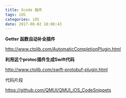 ```yaml
---
title: Xcode 插件
tags: iOS
categories: iOS
date: 2017-08-02 18:08:43
---
```


**Getter 函数自动补全插件**

http://www.ctolib.com/AutomaticCompletionPlugin.html


**利用这个protoc插件生成Swift代码**

http://www.ctolib.com/swift-protobuf-plugin.html


代码片段

https://github.com/QMUI/QMUI_iOS_CodeSnippets
